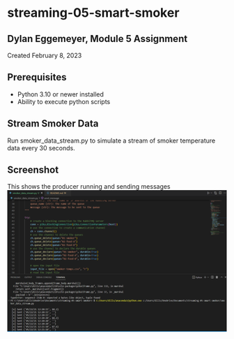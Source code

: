 # streaming-05-smart-smoker

## Dylan Eggemeyer, Module 5 Assignment
Created February 8, 2023

## Prerequisites
* Python 3.10 or newer installed
* Ability to execute python scripts


## Stream Smoker Data
Run smoker_data_stream.py to simulate a stream of smoker temperature data every 30 seconds.

## Screenshot
This shows the producer running and sending messages
![Sending Messages](producer_running.png)